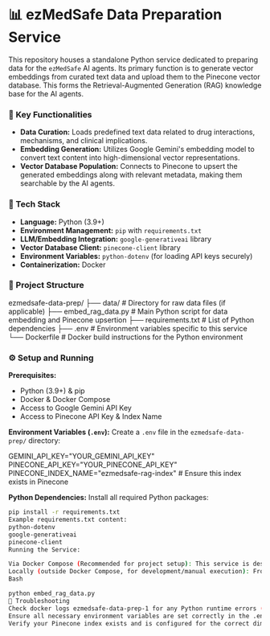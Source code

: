 
# 📊 ezMedSafe Data Preparation Service

This repository houses a standalone Python service dedicated to preparing data for the `ezMedSafe` AI agents. Its primary function is to generate vector embeddings from curated text data and upload them to the Pinecone vector database. This forms the Retrieval-Augmented Generation (RAG) knowledge base for the AI agents.

### 🌟 Key Functionalities

* **Data Curation:** Loads predefined text data related to drug interactions, mechanisms, and clinical implications.
* **Embedding Generation:** Utilizes Google Gemini's embedding model to convert text content into high-dimensional vector representations.
* **Vector Database Population:** Connects to Pinecone to upsert the generated embeddings along with relevant metadata, making them searchable by the AI agents.

### 🚀 Tech Stack

* **Language:** Python (3.9+)
* **Environment Management:** `pip` with `requirements.txt`
* **LLM/Embedding Integration:** `google-generativeai` library
* **Vector Database Client:** `pinecone-client` library
* **Environment Variables:** `python-dotenv` (for loading API keys securely)
* **Containerization:** Docker

### 📂 Project Structure

ezmedsafe-data-prep/
├── data/                    # Directory for raw data files (if applicable)
├── embed_rag_data.py        # Main Python script for data embedding and Pinecone upsertion
├── requirements.txt         # List of Python dependencies
├── .env                     # Environment variables specific to this service
└── Dockerfile               # Docker build instructions for the Python environment


### ⚙️ Setup and Running

**Prerequisites:**
* Python (3.9+) & pip
* Docker & Docker Compose
* Access to Google Gemini API Key
* Access to Pinecone API Key & Index Name

**Environment Variables (`.env`):**
Create a `.env` file in the `ezmedsafe-data-prep/` directory:

GEMINI_API_KEY="YOUR_GEMINI_API_KEY"
PINECONE_API_KEY="YOUR_PINECONE_API_KEY"
PINECONE_INDEX_NAME="ezmedsafe-rag-index" # Ensure this index exists in Pinecone


**Python Dependencies:**
Install all required Python packages:
```bash
pip install -r requirements.txt
Example requirements.txt content:
python-dotenv
google-generativeai
pinecone-client
Running the Service:

Via Docker Compose (Recommended for project setup): This service is designed to run as part of your main docker-compose up command. It will execute its CMD (typically python embed_rag_data.py) within its Docker container.
Locally (outside Docker Compose, for development/manual execution): From the ezmedsafe-data-prep/ directory:
Bash

python embed_rag_data.py
🐛 Troubleshooting
Check docker logs ezmedsafe-data-prep-1 for any Python runtime errors (e.g., ModuleNotFoundError).
Ensure all necessary environment variables are set correctly in the .env file.
Verify your Pinecone index exists and is configured for the correct dimension.
